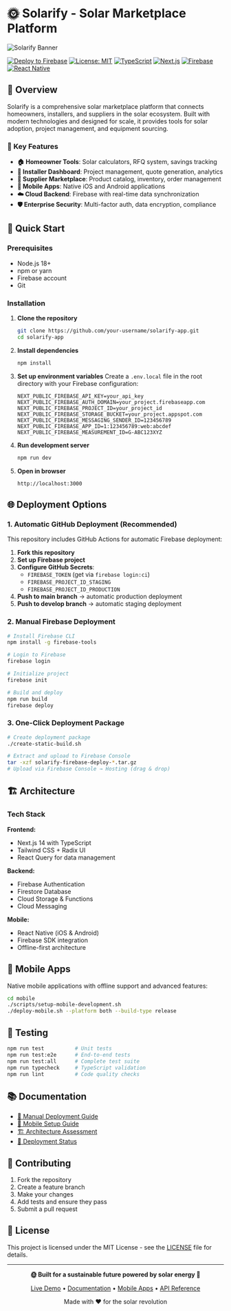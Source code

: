# 🌞 Solarify - Solar Marketplace Platform

![Solarify Banner](https://via.placeholder.com/800x200/667eea/ffffff?text=Solarify+Solar+Marketplace)

[![Deploy to Firebase](https://github.com/your-username/solarify-app/workflows/Deploy%20to%20Firebase/badge.svg)](https://github.com/your-username/solarify-app/actions)
[![License: MIT](https://img.shields.io/badge/License-MIT-yellow.svg)](https://opensource.org/licenses/MIT)
[![TypeScript](https://img.shields.io/badge/TypeScript-007ACC?logo=typescript&logoColor=white)](https://typescriptlang.org/)
[![Next.js](https://img.shields.io/badge/Next.js-000000?logo=next.js&logoColor=white)](https://nextjs.org/)
[![Firebase](https://img.shields.io/badge/Firebase-ffca28?logo=firebase&logoColor=black)](https://firebase.google.com/)
[![React Native](https://img.shields.io/badge/React_Native-20232A?logo=react&logoColor=61DAFB)](https://reactnative.dev/)

## 🎯 Overview

Solarify is a comprehensive solar marketplace platform that connects homeowners, installers, and suppliers in the solar ecosystem. Built with modern technologies and designed for scale, it provides tools for solar adoption, project management, and equipment sourcing.

### 🌟 Key Features

- **🏠 Homeowner Tools**: Solar calculators, RFQ system, savings tracking
- **🔧 Installer Dashboard**: Project management, quote generation, analytics  
- **🏪 Supplier Marketplace**: Product catalog, inventory, order management
- **📱 Mobile Apps**: Native iOS and Android applications
- **☁️ Cloud Backend**: Firebase with real-time data synchronization
- **🛡️ Enterprise Security**: Multi-factor auth, data encryption, compliance

## 🚀 Quick Start

### Prerequisites

- Node.js 18+ 
- npm or yarn
- Firebase account
- Git

### Installation

1. **Clone the repository**
   ```bash
   git clone https://github.com/your-username/solarify-app.git
   cd solarify-app
   ```

2. **Install dependencies**
   ```bash
   npm install
   ```

3. **Set up environment variables**
   Create a `.env.local` file in the root directory with your Firebase configuration:

   ```env
   NEXT_PUBLIC_FIREBASE_API_KEY=your_api_key
   NEXT_PUBLIC_FIREBASE_AUTH_DOMAIN=your_project.firebaseapp.com
   NEXT_PUBLIC_FIREBASE_PROJECT_ID=your_project_id
   NEXT_PUBLIC_FIREBASE_STORAGE_BUCKET=your_project.appspot.com
   NEXT_PUBLIC_FIREBASE_MESSAGING_SENDER_ID=123456789
   NEXT_PUBLIC_FIREBASE_APP_ID=1:123456789:web:abcdef
   NEXT_PUBLIC_FIREBASE_MEASUREMENT_ID=G-ABC123XYZ
   ```

4. **Run development server**
   ```bash
   npm run dev
   ```

5. **Open in browser**
   ```
   http://localhost:3000
   ```

## 🌐 Deployment Options

### 1. Automatic GitHub Deployment (Recommended)

This repository includes GitHub Actions for automatic Firebase deployment:

1. **Fork this repository**
2. **Set up Firebase project**
3. **Configure GitHub Secrets**:
   - `FIREBASE_TOKEN` (get via `firebase login:ci`)
   - `FIREBASE_PROJECT_ID_STAGING`
   - `FIREBASE_PROJECT_ID_PRODUCTION`
4. **Push to main branch** → automatic production deployment
5. **Push to develop branch** → automatic staging deployment

### 2. Manual Firebase Deployment

```bash
# Install Firebase CLI
npm install -g firebase-tools

# Login to Firebase
firebase login

# Initialize project
firebase init

# Build and deploy
npm run build
firebase deploy
```

### 3. One-Click Deployment Package

```bash
# Create deployment package
./create-static-build.sh

# Extract and upload to Firebase Console
tar -xzf solarify-firebase-deploy-*.tar.gz
# Upload via Firebase Console → Hosting (drag & drop)
```

## 🏗️ Architecture

### Tech Stack

**Frontend:**
- Next.js 14 with TypeScript
- Tailwind CSS + Radix UI
- React Query for data management

**Backend:**
- Firebase Authentication
- Firestore Database
- Cloud Storage & Functions
- Cloud Messaging

**Mobile:**
- React Native (iOS & Android)
- Firebase SDK integration
- Offline-first architecture

## 📱 Mobile Apps

Native mobile applications with offline support and advanced features:

```bash
cd mobile
./scripts/setup-mobile-development.sh
./deploy-mobile.sh --platform both --build-type release
```

## 🧪 Testing

```bash
npm run test          # Unit tests
npm run test:e2e      # End-to-end tests
npm run test:all      # Complete test suite
npm run typecheck     # TypeScript validation
npm run lint          # Code quality checks
```

## 📚 Documentation

- [📖 Manual Deployment Guide](MANUAL_DEPLOYMENT_GUIDE.md)
- [📱 Mobile Setup Guide](mobile/firebase-mobile-setup.md)
- [🏗️ Architecture Assessment](ENTERPRISE_ARCHITECTURE_ASSESSMENT.md)
- [🚀 Deployment Status](DEPLOYMENT_STATUS.md)

## 🤝 Contributing

1. Fork the repository
2. Create a feature branch
3. Make your changes
4. Add tests and ensure they pass
5. Submit a pull request

## 📄 License

This project is licensed under the MIT License - see the [LICENSE](LICENSE) file for details.

---

<div align="center">

**🌞 Built for a sustainable future powered by solar energy 🌱**

[Live Demo](https://solarify-app.web.app) • [Documentation](docs/) • [Mobile Apps](mobile/) • [API Reference](docs/api.md)

Made with ❤️ for the solar revolution

</div>